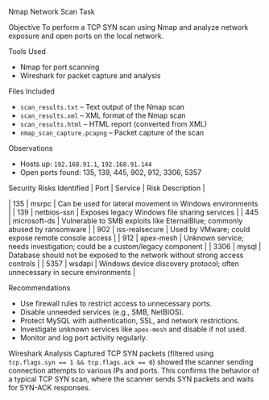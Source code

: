 Nmap Network Scan Task

Objective
To perform a TCP SYN scan using Nmap and analyze network exposure and open ports on the local network.

Tools Used
- Nmap for port scanning
- Wireshark for packet capture and analysis

Files Included
- `scan_results.txt` – Text output of the Nmap scan
- `scan_results.xml` – XML format of the Nmap scan
- `scan_results.html` – HTML report (converted from XML)
- `nmap_scan_capture.pcapng` – Packet capture of the scan

Observations
- Hosts up: `192.168.91.1`, `192.168.91.144`
- Open ports found: 135, 139, 445, 902, 912, 3306, 5357

Security Risks Identified
| Port | Service         | Risk Description                                                                 |

| 135  | msrpc           | Can be used for lateral movement in Windows environments                         |
| 139  | netbios-ssn     | Exposes legacy Windows file sharing services                                     |
| 445  | microsoft-ds    | Vulnerable to SMB exploits like EternalBlue; commonly abused by ransomware       |
| 902  | iss-realsecure  | Used by VMware; could expose remote console access                               |
| 912  | apex-mesh       | Unknown service; needs investigation; could be a custom/legacy component         |
| 3306 | mysql           | Database should not be exposed to the network without strong access controls     |
| 5357 | wsdapi          | Windows device discovery protocol; often unnecessary in secure environments      |

Recommendations
- Use firewall rules to restrict access to unnecessary ports.
- Disable unneeded services (e.g., SMB, NetBIOS).
- Protect MySQL with authentication, SSL, and network restrictions.
- Investigate unknown services like `apex-mesh` and disable if not used.
- Monitor and log port activity regularly.

Wireshark Analysis
Captured TCP SYN packets (filtered using `tcp.flags.syn == 1 && tcp.flags.ack == 0`) showed the scanner sending connection attempts to various IPs and ports.
This confirms the behavior of a typical TCP SYN scan, where the scanner sends SYN packets and waits for SYN-ACK responses.


